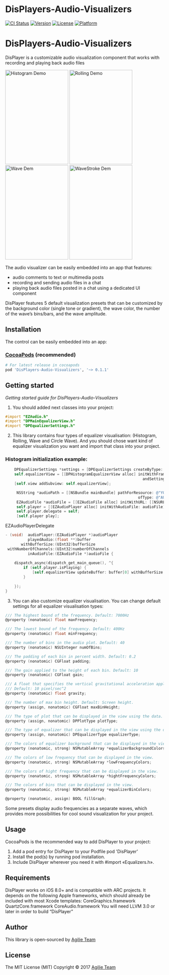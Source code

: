 # DisPlayers-Audio-Visualizers

[![CI Status](http://img.shields.io/travis/liptugamichael@gmail.com/DisPlayers-Audio-Visualizers.svg?style=flat)](https://travis-ci.org/liptugamichael@gmail.com/DisPlayers-Audio-Visualizers)
[![Version](https://img.shields.io/cocoapods/v/DisPlayers-Audio-Visualizers.svg?style=flat)](http://cocoapods.org/pods/DisPlayers-Audio-Visualizers)
[![License](https://img.shields.io/cocoapods/l/DisPlayers-Audio-Visualizers.svg?style=flat)](http://cocoapods.org/pods/DisPlayers-Audio-Visualizers)
[![Platform](https://img.shields.io/cocoapods/p/DisPlayers-Audio-Visualizers.svg?style=flat)](http://cocoapods.org/pods/DisPlayers-Audio-Visualizers)

# DisPlayers-Audio-Visualizers
DisPlayer is a customizable audio visualization component that works with recording and playing back audio files

<img src="https://cloud.githubusercontent.com/assets/11332192/24103061/c3197d9c-0d86-11e7-8563-335eb32e7a75.gif" alt="Histogram Demo" height="300" width="200">
<img src="https://cloud.githubusercontent.com/assets/11332192/24104739/9e551c0a-0d8b-11e7-8c08-1c3663db1065.gif" alt="Rolling Demo" height="300" width="200">
<img src="https://cloud.githubusercontent.com/assets/11332192/24104119/0ad9faaa-0d8a-11e7-9889-31f5df7a8648.gif" alt="Wave Dem" height="300" width="200">
<img src="https://cloud.githubusercontent.com/assets/11332192/24104353/b4151578-0d8a-11e7-95f1-d267fab0ac49.gif" alt="WaveStroke Dem" height="300" width="200">

The audio visualizer can be easily embedded into an app that features:
* audio comments to text or multimedia posts
* recording and sending audio files in a chat
* playing back audio files posted in a chat using a dedicated UI component

DisPlayer features 5 default visualization presets that can be customized by the background color (single tone or gradient), the wave color, the number of the wave’s bins/bars, and the wave amplitude.

## Installation

The control can be easily embedded into an app:

### [CocoaPods](https://cocoapods.org/) (recommended)

````ruby
# For latest release in cocoapods
pod 'DisPlayers-Audio-Visualizers', '~> 0.1.1'
````

## Getting started

*Getting started guide for DisPlayers-Audio-Visualizers*
1) You should added next classes into your project:

 ````objective-c
#import "EZAudio.h" 
#import "DPMainEqualizerView.h"
#import "DPEqualizerSettings.h"
````

2) This library contains four types of equalizer visualisation: (Histogram, Rolling, Wave and Circle Wave). And you should chose want kind of equalizer visualization you want and import that class into your project.

### Histogram initialization example:

````objective-c
    DPEqualizerSettings *settings = [DPEqualizerSettings createByType: DPHistogram];
    self.equalizerView = [[DPHistogramEqualizerView alloc] initWithFrame: self.view.bounds 
                                                             andSettings: settings];
    [self.view addSubview: self.equalizerView];
````

````objective-c
     NSString *audioPath = [[NSBundle mainBundle] pathForResource: @"YOUR_AUDIO_FILE_PATH" 
                                                           ofType: @"AUDIO_FILE_TYPE"];
     EZAudioFile *audioFile = [[EZAudioFile alloc] initWithURL: [[NSURL alloc] initWithString: audioPath]];
     self.player = [[EZAudioPlayer alloc] initWithAudioFile: audioFile];
     self.player.delegate = self;
     [self.player play];
````

EZAudioPlayerDelegate

````objective-c
- (void)  audioPlayer:(EZAudioPlayer *)audioPlayer
          playedAudio:(float **)buffer
       withBufferSize:(UInt32)bufferSize
 withNumberOfChannels:(UInt32)numberOfChannels
          inAudioFile:(EZAudioFile *)audioFile {
          
    dispatch_async(dispatch_get_main_queue(), ^{
        if (self.player.isPlaying) {
            [self.equalizerView updateBuffer: buffer[0] withBufferSize:bufferSize];
        }
    
    });
}
````

3) You can also customize equalizer visualisation. You can change default settings for all equalizer visualisation types:
````objective-c
/// The highest bound of the frequency. Default: 7000Hz
@property (nonatomic) float maxFrequency;

/// The lowest bound of the frequency. Default: 400Hz
@property (nonatomic) float minFrequency;

/// The number of bins in the audio plot. Default: 40
@property (nonatomic) NSUInteger numOfBins;

/// The padding of each bin in percent width. Default: 0.2
@property (nonatomic) CGFloat padding;

/// The gain applied to the height of each bin. Default: 10
@property (nonatomic) CGFloat gain;

/// A float that specifies the vertical gravitational acceleration applied to each bin.
/// Default: 10 pixel/sec^2
@property (nonatomic) float gravity;

/// The number of max bin height. Default: Screen height.
@property (assign, nonatomic) CGFloat maxBinHeight;

/// The type of plot that can be displayed in the view using the data. Default: DPPlotTypeBuffer.
@property (assign, nonatomic) DPPlotType plotType;

/// The type of equalizer that can be displayed in the view using the data. Default: DPHistogram.
@property (assign, nonatomic) DPEqualizerType equalizerType;

/// The colors of equalizer background that can be displayed in the view.
@property (nonatomic, strong) NSMutableArray *equalizerBackgroundColors;

/// The colors of low frequency that can be displayed in the view.
@property (nonatomic, strong) NSMutableArray *lowFrequencyColors;

/// The colors of hight frequency that can be displayed in the view.
@property (nonatomic, strong) NSMutableArray *hightFrequencyColors;

/// The colors of bins that can be displayed in the view.
@property (nonatomic, strong) NSMutableArray *equalizerBinColors;

@property (nonatomic, assign) BOOL fillGraph;
````

Some presets display audio frequencies as a separate waves, which provides more possibilities for cool sound visualization for your project.

## Usage

CocoaPods is the recommended way to add DisPlayer to your project:
 
 1. Add a pod entry for DisPlayer to your Podfile pod 'DisPlayer'
 2. Install the pod(s) by running pod installation.
 3. Include DisPlayer wherever you need it with #import «Equalizers.h».

## Requirements

DisPlayer works on iOS 8.0+ and is compatible with ARC projects.
It depends on the following Apple frameworks, which should already be included with most Xcode templates:
CoreGraphics.framework
QuartzCore.framework 
CoreAudio.framework 
You will need LLVM 3.0 or later in order to build “DisPlayer”

## Author

This library is open-sourced by [Agilie Team](https://www.agilie.com)

## License

The MIT License (MIT) Copyright © 2017 [Agilie Team](https://www.agilie.com) 
